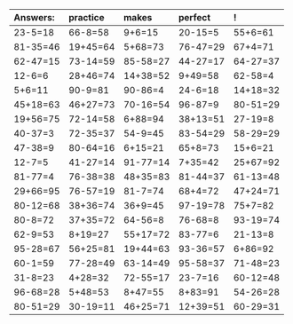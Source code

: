 | Answers: | practice | makes | perfect | ! |
| :--- | :--- | :--- | :--- | :--- |
| 23-5=18 | 66-8=58 | 9+6=15 | 20-15=5 | 55+6=61 | 
| 81-35=46 | 19+45=64 | 5+68=73 | 76-47=29 | 67+4=71 | 
| 62-47=15 | 73-14=59 | 85-58=27 | 44-27=17 | 64-27=37 | 
| 12-6=6 | 28+46=74 | 14+38=52 | 9+49=58 | 62-58=4 | 
| 5+6=11 | 90-9=81 | 90-86=4 | 24-6=18 | 14+18=32 | 
| 45+18=63 | 46+27=73 | 70-16=54 | 96-87=9 | 80-51=29 | 
| 19+56=75 | 72-14=58 | 6+88=94 | 38+13=51 | 27-19=8 | 
| 40-37=3 | 72-35=37 | 54-9=45 | 83-54=29 | 58-29=29 | 
| 47-38=9 | 80-64=16 | 6+15=21 | 65+8=73 | 15+6=21 | 
| 12-7=5 | 41-27=14 | 91-77=14 | 7+35=42 | 25+67=92 | 
| 81-77=4 | 76-38=38 | 48+35=83 | 81-44=37 | 61-13=48 | 
| 29+66=95 | 76-57=19 | 81-7=74 | 68+4=72 | 47+24=71 | 
| 80-12=68 | 38+36=74 | 36+9=45 | 97-19=78 | 75+7=82 | 
| 80-8=72 | 37+35=72 | 64-56=8 | 76-68=8 | 93-19=74 | 
| 62-9=53 | 8+19=27 | 55+17=72 | 83-77=6 | 21-13=8 | 
| 95-28=67 | 56+25=81 | 19+44=63 | 93-36=57 | 6+86=92 | 
| 60-1=59 | 77-28=49 | 63-14=49 | 95-58=37 | 71-48=23 | 
| 31-8=23 | 4+28=32 | 72-55=17 | 23-7=16 | 60-12=48 | 
| 96-68=28 | 5+48=53 | 8+47=55 | 8+83=91 | 54-26=28 | 
| 80-51=29 | 30-19=11 | 46+25=71 | 12+39=51 | 60-29=31 | 
